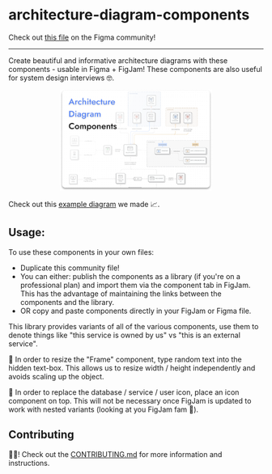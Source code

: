 # architecture-diagram-components
Check out [this file](https://www.figma.com/community/file/989635781221754599) on the Figma community!

---

Create beautiful and informative architecture diagrams with these components - usable in Figma + FigJam! These components are also useful for system design interviews 🤓.

<p align="center">
  <a href="https://www.figma.com/community/file/989635781221754599">
    <img alt="Architecture Diagram Thumbnail" height="200" width="300" src="./thumbnail.png">
  </a>
</p>



Check out this [example diagram](https://www.figma.com/community/file/989634471195357925?fuid=839190457814534351) we made 📈.

## Usage:
To use these components in your own files:

* Duplicate this community file!
* You can either: publish the components as a library (if you're on a professional plan) and import them via the component tab in FigJam. This has the advantage of maintaining the links between the components and the library.
* OR copy and paste components directly in your FigJam or Figma file.

This library provides variants of all of the various components, use them to denote things like "this service is owned by us" vs "this is an external service".

🚨 In order to resize the "Frame" component, type random text into the hidden text-box. This allows us to resize width / height independently and avoids scaling up the object.

🚨 In order to replace the database / service / user icon, place an icon component on top. This will not be necessary once FigJam is updated to work with nested variants (looking at you FigJam fam 👀).

## Contributing
🙏🏻! Check out the [CONTRIBUTING.md](./CONTRIBUTING.md) for more information and instructions.